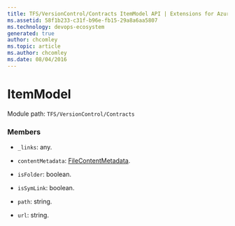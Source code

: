 ```yaml
---
title: TFS/VersionControl/Contracts ItemModel API | Extensions for Azure DevOps Services
ms.assetid: 58f1b233-c31f-b96e-fb15-29a8a6aa5807
ms.technology: devops-ecosystem
generated: true
author: chcomley
ms.topic: article
ms.author: chcomley
ms.date: 08/04/2016
---
```


# ItemModel

Module path: `TFS/VersionControl/Contracts`

### Members

* `_links`: any.

* `contentMetadata`: [FileContentMetadata](../../../TFS/VersionControl/Contracts/FileContentMetadata.md).

* `isFolder`: boolean.

* `isSymLink`: boolean.

* `path`: string.

* `url`: string.
